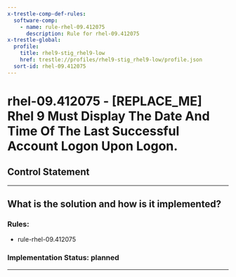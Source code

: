 ```yaml
---
x-trestle-comp-def-rules:
  software-comp:
    - name: rule-rhel-09.412075
      description: Rule for rhel-09.412075
x-trestle-global:
  profile:
    title: rhel9-stig_rhel9-low
    href: trestle://profiles/rhel9-stig_rhel9-low/profile.json
  sort-id: rhel-09.412075
---
```


# rhel-09.412075 - \[REPLACE_ME\] Rhel 9 Must Display The Date And Time Of The Last Successful Account Logon Upon Logon.

## Control Statement

______________________________________________________________________

## What is the solution and how is it implemented?

<!-- For implementation status enter one of: implemented, partial, planned, alternative, not-applicable -->

<!-- Note that the list of rules under ### Rules: is read-only and changes will not be captured after assembly to JSON -->

<!-- Add control implementation description here for control: rhel-09.412075 -->

### Rules:

  - rule-rhel-09.412075

### Implementation Status: planned

______________________________________________________________________
